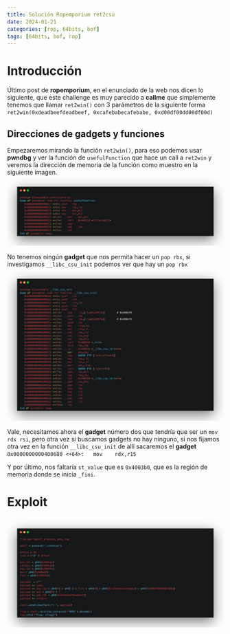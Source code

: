 ```yaml
---
title: Solución Ropemporium ret2csu
date: 2024-01-21
categories: [rop, 64bits, bof]
tags: [64bits, bof, rop]
---
```

# **Introducción**

Último post de **ropemporium**, en el enunciado de la web nos dicen lo siguiente, que este challenge es muy parecido a **callme** que simplemente tenemos que llamar `ret2win()` con 3 parámetros de la siguiente forma  ``ret2win(0xdeadbeefdeadbeef, 0xcafebabecafebabe, 0xd00df00dd00df00d)`` 


## **Direcciones de gadgets y funciones**
Empezaremos mirando la función `ret2win()`, para eso podemos usar **pwndbg** y ver la función de `usefulFunction` que hace un call a `ret2win` y veremos la dirección de memoria de la función como muestro en la siguiente imagen.
![ret2win](/assets/img/rop/ret2csu.png)

No tenemos ningún **gadget** que nos permita hacer un `pop rbx`,  si investigamos `__libc_csu_init` podemos ver que hay un `pop rbx`
![ret2win](/assets/img/rop/poprbx.png)

Vale, necesitamos ahora el **gadget** número dos que tendría que ser un `mov rdx rsi`, pero otra vez si buscamos gadgets no hay ninguno, si nos fijamos otra vez en la función `__libc_csu_init` de allí sacaremos el **gadget** `` 0x0000000000400680 <+64>:	mov    rdx,r15``

Y por último, nos faltaría `st_value` que es ``0x4003b0``, que es la región de memoria donde se inicia `_fini`.
# **Exploit**

![lib](/assets/img/rop/RET2SCU.png)